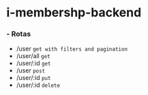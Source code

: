 # i-membershp-backend

### - Rotas
 - /user ``` get with filters and pagination ```
 - /user/all ``` get  ```
 - /user/:id ``` get  ```
 - /user     ``` post  ```
 - /user/:id ``` put  ```
 - /user/:id ``` delete  ```
